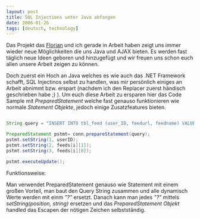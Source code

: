 ```yaml
---
layout: post
title: SQL Injections unter Java abfangen
date: 2006-01-26
tags: [deutsch, technology]
---
```


Das Projekt das [Florian](https://blog.no-panic.at/) und ich gerade in Arbeit haben zeigt uns immer wieder neue Möglichkeiten die uns Java und AJAX bieten. Es werden fast täglich neue Ideen geboren und hinzugefügt und wir freuen uns schon euch allen unsere Arbeit zeigen zu können.

Doch zuerst ein Hoch an Java welches es wie auch das .NET Framework schafft, SQL Injectinos selbst zu handlen, was mir persönlich einiges an Arbeit abnimmt bzw. erspart (nachdem ich den Replacer zuerst händisch geschrieben habe ;) ). Um euch diese Arbeit zu ersparen hier das Code Sample mit *PreparedStatement* welche fast genauso funktionieren wie normale *Statement Objekte*, jedoch einige Zusatzfeatures bieten.

```java

String query = "INSERT INTO tbl_feed (user_ID, feedurl, feedname) VALUE (? ,?, ?)";

PreparedStatement pstmt= conn.prepareStatement(query);
pstmt.setString(1, userID);
pstmt.setString(2, feeds[i][1]);
pstmt.setString(3, feeds[i][0]);

pstmt.executeUpdate();
```

Funktionsweise:

Man verwendet PreparedStatement genauso wie Statement mit einem großen Vorteil, man baut den Query String zusammen und alle dynamisch Werte werden mit einm *"?"* ersetzt.
Danach kann man jedes *"?"* mittels *setString(position, string)* ersetzen und das *PreparedStatement Objekt* handled das Escapen der nötigen Zeichen selbstständig.